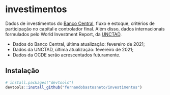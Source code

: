 
<!-- README.md is generated from README.Rmd. Please edit that file -->

# investimentos

Dados de investimentos do [Banco
Central](https://www.bcb.gov.br/estatisticas/tabelasespeciais), fluxo e
estoque, critérios de participação no capital e controlador final. Além
disso, dados internacionais formulados pelo World Investment Report, da
[UNCTAD](https://unctadstat.unctad.org).

  - Dados do Banco Central, última atualização: fevereiro de 2021;
  - Dados da UNCTAD, última atualização: fevereiro de 2021;
  - Dados da OCDE serão acrescentados futuramente.

## Instalação

``` r
# install.packages("devtools")
devtools::install_github("fernandobastosneto/investimentos")
```
